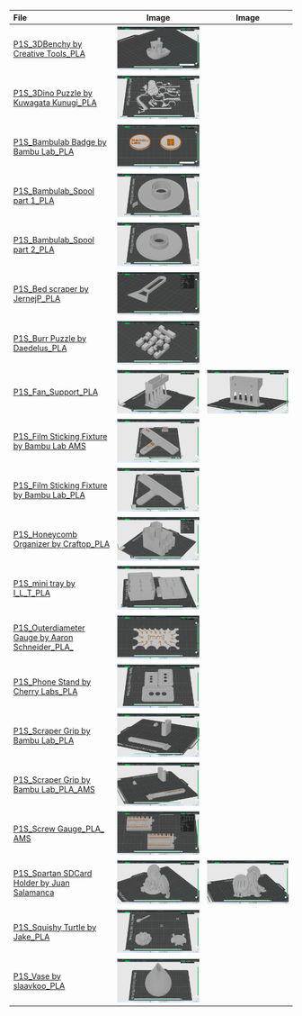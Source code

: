 File | Image | Image
:---|:---:|:---:
[P1S_3DBenchy by Creative Tools_PLA](P1S_3DBenchy%20by%20Creative%20Tools_PLA.gcode) | ![](Preview/P1S_3DBenchy%20by%20Creative%20Tools_PLA.png)
[P1S_3Dino Puzzle by Kuwagata Kunugi_PLA](P1S_3Dino%20Puzzle%20by%20Kuwagata%20Kunugi_PLA.gcode) | ![](Preview/P1S_3Dino%20Puzzle%20by%20Kuwagata%20Kunugi_PLA.png)
[P1S_Bambulab Badge by Bambu Lab_PLA](P1S_Bambulab%20Badge%20by%20Bambu%20Lab_PLA.gcode) | ![](Preview/P1S_Bambulab%20Badge%20by%20Bambu%20Lab_PLA.png)
[P1S_Bambulab_Spool part 1_PLA](P1S_Bambulab_Spool%20part%201_PLA.gcode) | ![](Preview/P1S_Bambulab_Spool%20part%201_PLA.png)
[P1S_Bambulab_Spool part 2_PLA](P1S_Bambulab_Spool%20part%202_PLA.gcode) | ![](Preview/P1S_Bambulab_Spool%20part%202_PLA.png)
[P1S_Bed scraper by JernejP_PLA](P1S_Bed%20scraper%20by%20JernejP_PLA.gcode) | ![](Preview/P1S_Bed%20scraper%20by%20JernejP_PLA.png)
[P1S_Burr Puzzle by Daedelus_PLA](P1S_Burr%20Puzzle%20by%20Daedelus_PLA.gcode) | ![](Preview/P1S_Burr%20Puzzle%20by%20Daedelus_PLA.png)
[P1S_Fan_Support_PLA](P1S_Squishy%20Turtle%20by%20Jake_PLA.gcode) | ![](Preview/P1S_Fan_Support_PLA.png) | ![](Preview/P1S_Fan_Support_PLA2.png) 
[P1S_Film Sticking Fixture by Bambu Lab  AMS](P1S_Film%20Sticking%20Fixture%20by%20Bambu%20Lab%20%20AMS.gcode) | ![](Preview/P1S_Film%20Sticking%20Fixture%20by%20Bambu%20Lab%20%20AMS.png)
[P1S_Film Sticking Fixture by Bambu Lab_PLA](P1S_Film%20Sticking%20Fixture%20by%20Bambu%20Lab_PLA.gcode) | ![](Preview/P1S_Film%20Sticking%20Fixture%20by%20Bambu%20Lab_PLA.png)
[P1S_Honeycomb Organizer by Craftop_PLA](P1S_Honeycomb%20Organizer%20by%20Craftop_PLA.gcode) | ![](Preview/P1S_Honeycomb%20Organizer%20by%20Craftop_PLA.png)
[P1S_mini tray by I_L_T_PLA](P1S_mini%20tray%20by%20I_L_T_PLA.gcode) | ![](Preview/P1S_mini%20tray%20by%20I_L_T_PLA.png)
[P1S_Outerdiameter Gauge by Aaron Schneider_PLA_](P1S_Outerdiameter%20Gauge%20by%20Aaron%20Schneider_PLA.gcode) | ![](Preview/P1S_Outerdiameter%20Gauge%20by%20Aaron%20Schneider_PLA_.png)
[P1S_Phone Stand by Cherry Labs_PLA](P1S_Phone%20Stand%20by%20Cherry%20Labs_PLA.gcode) | ![](Preview/P1S_Phone%20Stand%20by%20Cherry%20Labs_PLA.png)
[P1S_Scraper Grip by Bambu Lab_PLA](P1S_Scraper%20Grip%20by%20Bambu%20Lab_PLA.gcode) | ![](Preview/P1S_Scraper%20Grip%20by%20Bambu%20Lab_PLA.png)
[P1S_Scraper Grip by Bambu Lab_PLA_AMS](P1S_Scraper%20Grip%20by%20Bambu%20Lab_PLA_AMS.gcode) | ![](Preview/P1S_Scraper%20Grip%20by%20Bambu%20Lab_PLA_AMS.png)
[P1S_Screw Gauge_PLA_ AMS](P1S_Screw%20Gauge_PLA_%20AMS.gcode) | ![](Preview/P1S_Screw%20Gauge_PLA_%20AMS.png)
[P1S_Spartan SDCard Holder by Juan Salamanca](P1S_Spartan%20SDCard%20Holder%20by%20Juan%20Salamanca.gcode) | ![](Preview/P1S_Spartan%20SDCard%20Holder%20by%20Juan%20Salamanca.png) | ![](Preview/P1S_Spartan%20SDCard%20Holder%20by%20Juan%20Salamanca2.png)
[P1S_Squishy Turtle by Jake_PLA](P1S_Squishy%20Turtle%20by%20Jake_PLA.gcode) | ![](Preview/P1S_Squishy%20Turtle%20by%20Jake_PLA.png)
[P1S_Vase by slaavkoo_PLA](P1S_Vase%20by%20slaavkoo_PLA.gcode) | ![](Preview/P1S_Vase%20by%20slaavkoo_PLA.png)
